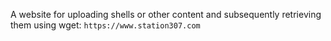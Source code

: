 A website for uploading shells or other content and subsequently retrieving them using wget:
```https://www.station307.com```
